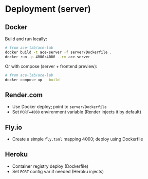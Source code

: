 # Deployment (server)

## Docker

Build and run locally:

```bash
# from ace-lab/ace-lab
docker build -t ace-server -f server/Dockerfile .
docker run -p 4000:4000 --rm ace-server
```

Or with compose (server + frontend preview):

```bash
# from ace-lab/ace-lab
docker compose up --build
```

## Render.com

- Use Docker deploy; point to `server/Dockerfile`
- Set `PORT=4000` environment variable (Render injects it by default)

## Fly.io

- Create a simple `fly.toml` mapping 4000; deploy using Dockerfile

## Heroku

- Container registry deploy (Dockerfile)
- Set `PORT` config var if needed (Heroku injects)
